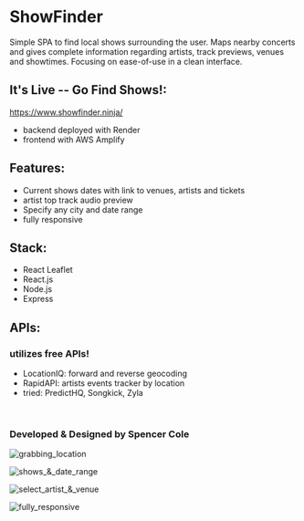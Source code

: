 # ShowFinder

Simple SPA to find local shows surrounding the user. Maps nearby concerts and gives complete information regarding artists, track previews, venues and showtimes. Focusing on ease-of-use in a clean interface. 

## It's Live -- Go Find Shows!:
https://www.showfinder.ninja/

- backend deployed with Render
- frontend with AWS Amplify

## Features:

- Current shows dates with link to venues, artists and tickets
- artist top track audio preview
- Specify any city and date range
- fully responsive

## Stack:

- React Leaflet
- React.js
- Node.js
- Express

## APIs:

### utilizes free APIs!
- LocationIQ: forward and reverse geocoding
- RapidAPI: artists events tracker by location
- tried: PredictHQ, Songkick, Zyla
<br>

### Developed & Designed by Spencer Cole


![grabbing_location](https://github.com/colespen/ShowFinder/blob/master/client/docs/1_grabbing_location.png)

![shows_&_date_range](https://github.com/colespen/ShowFinder/blob/master/client/docs/2_shows_date_range.png)

![select_artist_&_venue](https://github.com/colespen/ShowFinder/blob/master/client/docs/3_select_artist.png)

![fully_responsive](https://github.com/colespen/ShowFinder/blob/master/client/docs/4_mobile_responsive.png)